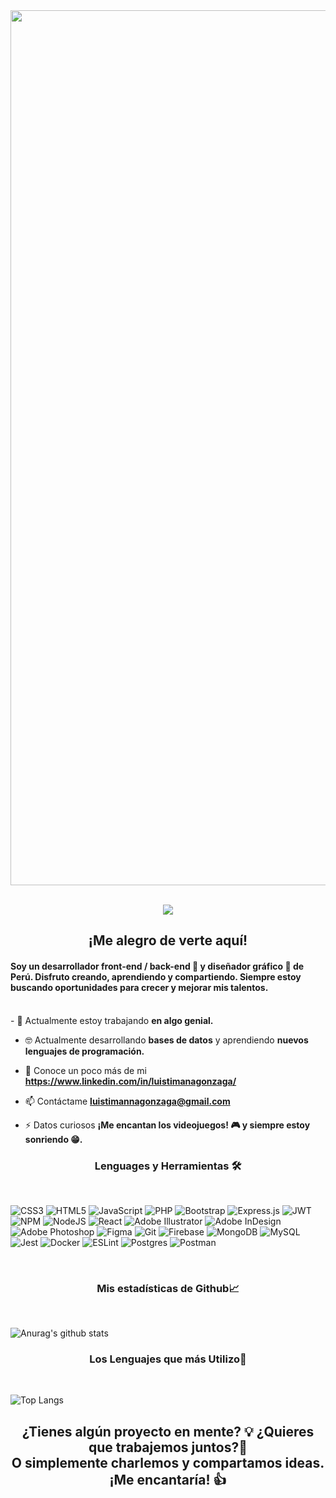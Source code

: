 <img align="center" src="https://i.ibb.co/zfZhSDY/banner-luistimana.png" width="1400px" alt=""/>
 <!-- retro visitor counter -->
 <br><br>
 <p align="center"> 
  <img src="https://profile-counter.glitch.me/luistimana/count.svg" />
 </p>

<h2 align="center"><b>¡Me alegro de verte aquí!</b></h2>

<h4> Soy un desarrollador front-end / back-end 🚀 y diseñador gráfico 🎨 de Perú. Disfruto creando, aprendiendo y compartiendo. Siempre estoy buscando oportunidades para crecer y mejorar mis talentos. </h4>
<br>
- 🔭 Actualmente estoy trabajando <b>en algo genial.</b>

- 🤓 Actualmente desarrollando <b>bases de datos</b> y aprendiendo <b>nuevos lenguajes de programación.</b>

- 💬 Conoce un poco más de mi <b>https://www.linkedin.com/in/luistimanagonzaga/</b>

- 📫 Contáctame **luistimannagonzaga@gmail.com**

- ⚡ Datos curiosos <b>¡Me encantan los videojuegos! 🎮 y siempre estoy sonriendo 😁.</b> 



<h3 align="center"> <b>Lenguages y Herramientas 🛠</b></h3>
<br>

![CSS3](https://img.shields.io/badge/css3-%231572B6.svg?style=for-the-badge&logo=css3&logoColor=white)
![HTML5](https://img.shields.io/badge/html5-%23E34F26.svg?style=for-the-badge&logo=html5&logoColor=white)
![JavaScript](https://img.shields.io/badge/javascript-%23323330.svg?style=for-the-badge&logo=javascript&logoColor=%23F7DF1E)
![PHP](https://img.shields.io/badge/php-%23777BB4.svg?style=for-the-badge&logo=php&logoColor=white)
![Bootstrap](https://img.shields.io/badge/bootstrap-%23563D7C.svg?style=for-the-badge&logo=bootstrap&logoColor=white)
![Express.js](https://img.shields.io/badge/express.js-%23404d59.svg?style=for-the-badge&logo=express&logoColor=%2361DAFB)
![JWT](https://img.shields.io/badge/JWT-black?style=for-the-badge&logo=JSON%20web%20tokens)
![NPM](https://img.shields.io/badge/NPM-%23000000.svg?style=for-the-badge&logo=npm&logoColor=white)
![NodeJS](https://img.shields.io/badge/node.js-6DA55F?style=for-the-badge&logo=node.js&logoColor=white)
![React](https://img.shields.io/badge/react-%2320232a.svg?style=for-the-badge&logo=react&logoColor=%2361DAFB)
![Adobe Illustrator](https://img.shields.io/badge/adobeillustrator-%23FF9A00.svg?style=for-the-badge&logo=adobeillustrator&logoColor=white)
![Adobe InDesign](https://img.shields.io/badge/Adobe%20InDesign-49021F?style=for-the-badge&logo=adobeindesign&logoColor=white)
![Adobe Photoshop](https://img.shields.io/badge/adobephotoshop-%2331A8FF.svg?style=for-the-badge&logo=adobephotoshop&logoColor=white)
![Figma](https://img.shields.io/badge/figma-%23F24E1E.svg?style=for-the-badge&logo=figma&logoColor=white)
![Git](https://img.shields.io/badge/git-%23F05033.svg?style=for-the-badge&logo=git&logoColor=white)
![Firebase](https://img.shields.io/badge/firebase-%23039BE5.svg?style=for-the-badge&logo=firebase)
![MongoDB](https://img.shields.io/badge/MongoDB-%234ea94b.svg?style=for-the-badge&logo=mongodb&logoColor=white)
![MySQL](https://img.shields.io/badge/mysql-%2300f.svg?style=for-the-badge&logo=mysql&logoColor=white)
![Jest](https://img.shields.io/badge/-jest-%23C21325?style=for-the-badge&logo=jest&logoColor=white)
![Docker](https://img.shields.io/badge/docker-%230db7ed.svg?style=for-the-badge&logo=docker&logoColor=white)
![ESLint](https://img.shields.io/badge/ESLint-4B3263?style=for-the-badge&logo=eslint&logoColor=white)
![Postgres](https://img.shields.io/badge/postgres-%23316192.svg?style=for-the-badge&logo=postgresql&logoColor=white)
![Postman](https://img.shields.io/badge/Postman-FF6C37?style=for-the-badge&logo=postman&logoColor=white)
 
 

<br>
<h3 align="center"><b>Mis estadísticas de Github📈</b></h3> 
<br>


![Anurag's github stats](https://github-readme-stats.vercel.app/api?username=luistimana&theme=dark&show_icons=true)



<h3 align="center"><b>Los Lenguajes que más Utilizo💛</b></h3> 
<br>

![Top Langs](https://github-readme-stats.vercel.app/api/top-langs/?username=luistimana&theme=dark)



<h2 align="center">¿Tienes algún proyecto en mente? 💡 ¿Quieres que trabajemos juntos?📝<br>
O simplemente charlemos y compartamos ideas. ¡Me encantaría! 👍 </h2>



